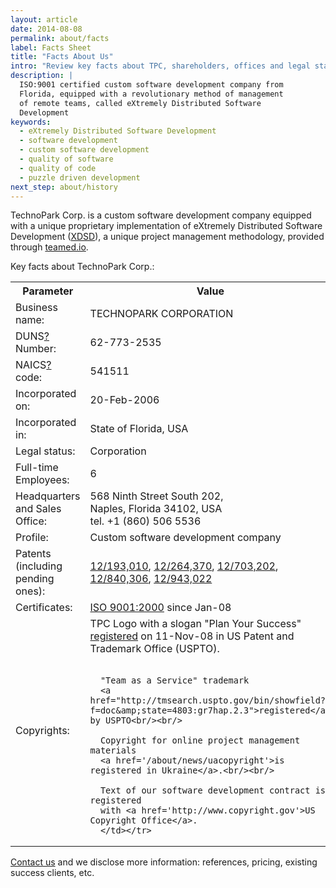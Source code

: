 ```yaml
---
layout: article
date: 2014-08-08
permalink: about/facts
label: Facts Sheet
title: "Facts About Us"
intro: "Review key facts about TPC, shareholders, offices and legal status"
description: |
  ISO:9001 certified custom software development company from
  Florida, equipped with a revolutionary method of management
  of remote teams, called eXtremely Distributed Software
  Development
keywords:
  - eXtremely Distributed Software Development
  - software development
  - custom software development
  - quality of software
  - quality of code
  - puzzle driven development
next_step: about/history
---
```


TechnoPark Corp. is a custom software development company equipped with a unique proprietary
implementation of eXtremely Distributed Software Development ([XDSD](http://www.xdsd.org)), a unique
project management methodology, provided through [teamed.io](http://www.teamed.io).

Key facts about TechnoPark Corp.:

<table>
  <tr>
    <th style="width: 120px;">Parameter</th>
    <th>Value</th>
  </tr>
  <tr><td>Business name:</td><td>TECHNOPARK CORPORATION</td></tr>
  <tr><td>DUNS<a href='https://smallbusiness.dnb.com/'>?</a> Number:</td><td>62-773-2535</td></tr>
  <tr><td>NAICS<a href='http://www.census.gov/naics/'>?</a> code:</td><td>541511</td></tr>
  <tr><td>Incorporated on:</td><td>20-Feb-2006</td></tr>
  <tr><td>Incorporated in:</td><td>State of Florida, USA</td></tr>
  <tr><td>Legal status:</td><td>Corporation</td></tr>
  <tr><td>Full-time Employees:</td><td>6</td></tr>
  <tr><td>Headquarters and Sales Office:</td>
  <td>568 Ninth Street South 202,<br/>
      Naples, Florida 34102, USA<br/>
      tel. +1 (860) 506 5536</td></tr>
  <tr><td>Profile:</td><td>Custom software development company</td></tr>
  <tr><td>Patents (including pending ones):</td><td>
      <a href='https://www.google.com/patents/US20100042968'>12/193,010</a>,
      <a href='https://www.google.com/patents/US20100114638'>12/264,370</a>,
      <a href="https://www.google.com/patents/US20110196798">12/703,202</a>,
      <a href="https://www.google.com/patents/US20120023476">12/840,306</a>,
      <a href="https://www.google.com/patents/US20120117164">12/943,022</a>
  </td></tr>
  <tr><td>Certificates:</td><td>
      <a href='/news/year2008/iso9001'>ISO 9001:2000</a> since Jan-08</td></tr>
  <!-- <tr><td>Seals:</td><td><a href='/about/privacypolicy'>BBB</a> Online Seal<br/>
      <a href='/about/privacypolicy'>TRUSTe</a> Privacy Seal</td></tr> -->
  <tr><td>Copyrights:</td><td>
      TPC Logo with a slogan "Plan Your Success"
      <a href='http://tarr.uspto.gov/servlet/tarr?regser=serial&amp;entry=77438094'>registered</a>
      on 11-Nov-08 in US Patent and Trademark Office (USPTO).<br/><br/>

      "Team as a Service" trademark
      <a href="http://tmsearch.uspto.gov/bin/showfield?f=doc&amp;state=4803:gr7hap.2.3">registered</a> by USPTO<br/><br/>

      Copyright for online project management materials
      <a href='/about/news/uacopyright'>is registered in Ukraine</a>.<br/><br/>

      Text of our software development contract is registered
      with <a href='http://www.copyright.gov'>US Copyright Office</a>.
      </td></tr>
</table>

[Contact us](/contacts) and we disclose more information: references, pricing, existing success
clients, etc.
